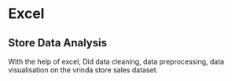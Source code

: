 # Excel
## Store Data Analysis

With the help of excel, Did data cleaning, data preprocessing, data visualisation on the vrinda store sales dataset.
